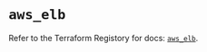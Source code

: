 # `aws_elb`

Refer to the Terraform Registory for docs: [`aws_elb`](https://registry.terraform.io/providers/hashicorp/aws/4.64.0/docs/resources/elb).
